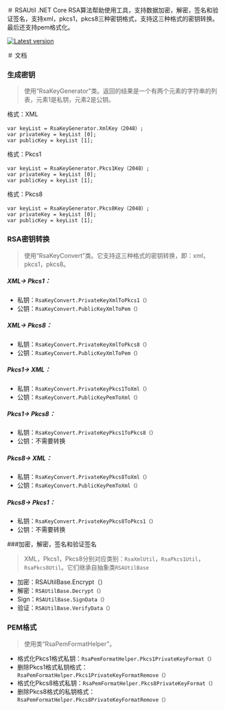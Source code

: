 ＃ RSAUtil
.NET Core RSA算法帮助使用工具，支持数据加密，解密，签名和验证签名，支持xml，pkcs1，pkcs8三种密钥格式，支持这三种格式的密钥转换。最后还支持pem格式化。

[![Latest version](https://img.shields.io/nuget/v/XC.Framework.Security.RSAUtil.svg)](https://www.nuget.org/packages/XC.Framework.Security.RSAUtil/)

＃ 文档

### 生成密钥

>使用“RsaKeyGenerator”类。返回的结果是一个有两个元素的字符串的列表，元素1是私钥，元素2是公钥。

格式：XML

```CSHARP
var keyList = RsaKeyGenerator.XmlKey（2048）;
var privateKey = keyList [0];
var publicKey = keyList [1];
```

格式：Pkcs1

```CSHARP
var keyList = RsaKeyGenerator.Pkcs1Key（2048）;
var privateKey = keyList [0];
var publicKey = keyList [1];
```

格式：Pkcs8

```CSHARP
var keyList = RsaKeyGenerator.Pkcs8Key（2048）;
var privateKey = keyList [0];
var publicKey = keyList [1];
```

### RSA密钥转换

>使用“RsaKeyConvert”类。它支持这三种格式的密钥转换，即：xml，pkcs1，pkcs8。

##### XML-> Pkcs1：

- 私钥：`RsaKeyConvert.PrivateKeyXmlToPkcs1（）`
- 公钥：`RsaKeyConvert.PublicKeyXmlToPem（）`

##### XML-> Pkcs8：

- 私钥：`RsaKeyConvert.PrivateKeyXmlToPkcs8（）`
- 公钥：`RsaKeyConvert.PublicKeyXmlToPem（）`

##### Pkcs1-> XML：

- 私钥：`RsaKeyConvert.PrivateKeyPkcs1ToXml（）`
- 公钥：`RsaKeyConvert.PublicKeyPemToXml（）`

##### Pkcs1-> Pkcs8：

- 私钥：`RsaKeyConvert.PrivateKeyPkcs1ToPkcs8（）`
- 公钥：不需要转换

##### Pkcs8-> XML：

- 私钥：`RsaKeyConvert.PrivateKeyPkcs8ToXml（）`
- 公钥：`RsaKeyConvert.PublicKeyPemToXml（）`

##### Pkcs8-> Pkcs1：

- 私钥：`RsaKeyConvert.PrivateKeyPkcs8ToPkcs1（）`
- 公钥：不需要转换

###加密，解密，签名和验证签名

> XML，Pkcs1，Pkcs8分别对应类别：`RsaXmlUtil`，`RsaPkcs1Util`，`RsaPkcs8Util`。它们继承自抽象类`RSAUtilBase`

- 加密：RSAUtilBase.Encrypt（）
- 解密：`RSAUtilBase.Decrypt（）`
- Sign：`RSAUtilBase.SignData（）`
- 验证：`RSAUtilBase.VerifyData（）`

### PEM格式

>使用类“RsaPemFormatHelper”。

- 格式化Pkcs1格式私钥：`RsaPemFormatHelper.Pkcs1PrivateKeyFormat（）`
- 删除Pkcs1格式私钥格式：`RsaPemFormatHelper.Pkcs1PrivateKeyFormatRemove（）`
- 格式化Pkcs8格式私钥：`RsaPemFormatHelper.Pkcs8PrivateKeyFormat（）`
- 删除Pkcs8格式的私钥格式：`RsaPemFormatHelper.Pkcs8PrivateKeyFormatRemove（）`
